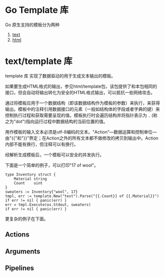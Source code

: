 # Go Template 库
Go 原生支持的模板分为两种
1. [text](https://pkg.go.dev/text/template)
2. [html](https://pkg.go.dev/html/template)

# text/template 库
template 库 实现了数据驱动的用于生成文本输出的模板。

如果要生成HTML格式的输出，参见html/template包，该包提供了和本包相同的接口，但会自动将输出转化为安全的HTML格式输出，可以抵抗一些网络攻击。

通过将模板应用于一个数据结构（即该数据结构作为模板的参数）来执行，来获得输出。模板中的注释引用数据接口的元素（一般如结构体的字段或者字典的键）来控制执行过程和获取需要呈现的值。模板执行时会遍历结构并将指针表示为 `.` (称之为"dot")指向运行过程中数据结构的当前位置的值。

用作模板的输入文本必须是utf-8编码的文本。"Action"—数据运算和控制单位—由"{{"和"}}"界定；在Action之外的所有文本都不做修改的拷贝到输出中。Action内部不能有换行，但注释可以有换行。

经解析生成模板后，一个模板可以安全的并发执行。

下面是一个简单的例子，可以打印"17 of wool"。
```
type Inventory struct {
	Material string
	Count    uint
}
sweaters := Inventory{"wool", 17}
tmpl, err := template.New("test").Parse("{{.Count}} of {{.Material}}")
if err != nil { panic(err) }
err = tmpl.Execute(os.Stdout, sweaters)
if err != nil { panic(err) }
```
更复杂的例子在下面。

## Actions

## Arguments

## Pipelines
